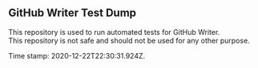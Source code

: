 ## GitHub Writer Test Dump

This repository is used to run automated tests for GitHub Writer.  
This repository is not safe and should not be used for any other purpose.

Time stamp: 2020-12-22T22:30:31.924Z.
